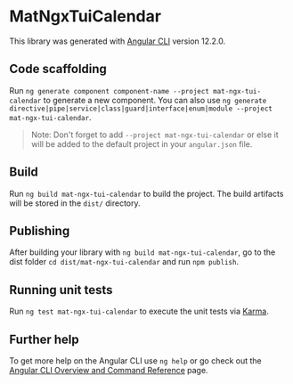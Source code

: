 # MatNgxTuiCalendar

This library was generated with [Angular CLI](https://github.com/angular/angular-cli) version 12.2.0.

## Code scaffolding

Run `ng generate component component-name --project mat-ngx-tui-calendar` to generate a new component. You can also use `ng generate directive|pipe|service|class|guard|interface|enum|module --project mat-ngx-tui-calendar`.
> Note: Don't forget to add `--project mat-ngx-tui-calendar` or else it will be added to the default project in your `angular.json` file. 

## Build

Run `ng build mat-ngx-tui-calendar` to build the project. The build artifacts will be stored in the `dist/` directory.

## Publishing

After building your library with `ng build mat-ngx-tui-calendar`, go to the dist folder `cd dist/mat-ngx-tui-calendar` and run `npm publish`.

## Running unit tests

Run `ng test mat-ngx-tui-calendar` to execute the unit tests via [Karma](https://karma-runner.github.io).

## Further help

To get more help on the Angular CLI use `ng help` or go check out the [Angular CLI Overview and Command Reference](https://angular.io/cli) page.

